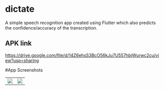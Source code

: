 # dictate

A simple speech recognition app created using Flutter which also predicts the confidence/accuracy of the transcription.
## APK link
https://drive.google.com/file/d/14Z6ehsS3BcO56kJu7U557hbjWurwc2cu/view?usp=sharing

#App Screenshots

<table>
  <tr>
<td><img src= "https://user-images.githubusercontent.com/85097545/130879101-89a1e1c9-cd8d-4930-9200-ec501b356e41.jpeg"/>
    </td>
    <td><img src="https://user-images.githubusercontent.com/85097545/130879106-3bd01102-fad3-40cb-948d-a96ecf2e5097.jpeg"/>
    </td>
  </tr>
 </table>
